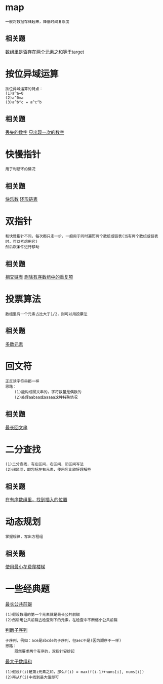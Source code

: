 # map
```
一般将数据存储起来，降低时间复杂度
```
## 相关题
[数组里是否存在两个元素之和等于target](https://leetcode.cn/problems/two-sum/)

# 按位异域运算
```
按位异域运算的特点：
(1)a^a=0
(2)a^0=a
(3)a^b^c = a^c^b
```
## 相关题
[丢失的数字](https://leetcode.cn/problems/missing-number/description/)
[只出现一次的数字](https://leetcode.cn/problems/single-number/)

# 快慢指针
```
用于判断环的情况
```
## 相关题 
[快乐数](https://leetcode.cn/problems/happy-number/)
[环形链表](https://leetcode.cn/problems/linked-list-cycle/)

# 双指针
```
和快慢指针不同，每次都只走一步，一般用于同时遍历两个数组或链表(当有两个数组或链表时，可以考虑用它)
然后跟条件进行移动
```
## 相关题
[相交链表](https://leetcode.cn/problems/intersection-of-two-linked-lists/)
[删除有序数组中的重复项](https://leetcode.cn/problems/remove-duplicates-from-sorted-array/)

# 投票算法
```
数组里有一个元素占比大于1/2，则可以用投票法
```
## 相关题
[多数元素](https://leetcode.cn/problems/majority-element/description/)

# 回文符
```
正反读字符串都一样
思路：
    (1)能构成回文串的，字符数量是偶数的
    (2)处理aabaa或aaaaa这种特殊情况
```
## 相关题
[最长回文串](https://leetcode.cn/problems/longest-palindrome/description/)

# 二分查找
```
(1)二分查找，有左区间，右区间，闭区间写法
(2)闭区间，即包括左右元素，使用它比较好理解些
```
## 相关题
[在有序数组里，找到插入的位置](https://leetcode.cn/problems/search-insert-position/description/)

# 动态规划
```
掌握规律，写出方程组
```
## 相关题
[使用最小花费爬楼梯](https://leetcode.cn/problems/min-cost-climbing-stairs/)



# 一些经典题
[最长公共前辍](https://leetcode.cn/problems/longest-common-prefix/description/)
```
(1)假设数组的第一个元素就是最长公共前辍
(2)然后用公共前辍去检查剩下的元素，在检查中不断缩小公共前辍
```
[判断子序列](https://leetcode.cn/problems/is-subsequence/description/)
```
子序列，例如：ace是abcde的子序列，但aec不是(因为顺序不一样)
思路：
    既然要求两个有序的，双指针安排起
```
[最大子数组和](https://leetcode.cn/problems/maximum-subarray/description/)
```
(1)假设f(i)是第i元素之和，那么f(i) = max(f(i-1)+nums[i], nums[i])
(2)再从f(i)中找到最大值即可
```